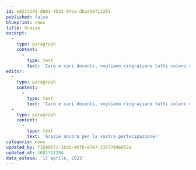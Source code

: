 ```yaml
---
id: e0214141-d081-4b33-97ea-dba498f12201
published: false
blueprint: news
title: Grazie
excerpt:
  -
    type: paragraph
    content:
      -
        type: text
        text: 'Care e cari docenti, vogliamo ringraziare tutti coloro che hanno generosamente dedicato un po’ del loro tempo a compilare il questionario facoltativo per la riprogettazione del nuovo ambiente online Neoassunti 2023-2025. '
editor:
  -
    type: paragraph
    content:
      -
        type: text
        text: 'Care e cari docenti, vogliamo ringraziare tutti coloro che hanno generosamente dedicato un po’ del loro tempo a compilare il questionario facoltativo per la riprogettazione del nuovo ambiente online Neoassunti 2023-2025. Il questionario, che ricordiamo era anonimo, è stato compilato da ben 2.237 docenti! Presto pubblicheremo, su questo sito, un approfondimento con i risultati emersi, che ci aiuteranno a progettare un servizio migliore per il prossimo anno scolastico.'
  -
    type: paragraph
    content:
      -
        type: text
        text: 'Grazie ancora per la vostra partecipazione!'
categoria: news
updated_by: f1b9007c-1bd1-46f8-87e7-3347789e057e
updated_at: 1681721284
data_estesa: '17 aprile, 2023'
---
```


